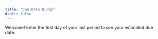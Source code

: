 ```yaml
---
title: "Due-Date Buddy"
draft: false
---
```

Welcome! Enter the first day of your last period to see your estimated due date.
